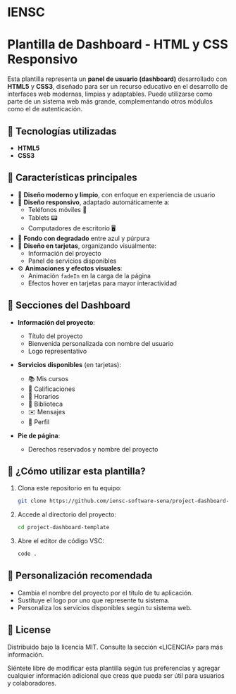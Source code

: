 # IENSC  
# Plantilla de Dashboard - HTML y CSS Responsivo

Esta plantilla representa un **panel de usuario (dashboard)** desarrollado con  
**HTML5** y **CSS3**, diseñado para ser un recurso educativo en el desarrollo de interfaces web modernas, limpias y adaptables. Puede utilizarse como parte de un sistema web más grande, complementando otros módulos como el de autenticación.

## 📌 Tecnologías utilizadas

- **HTML5**
- **CSS3**

## 🎯 Características principales

- 💎 **Diseño moderno y limpio**, con enfoque en experiencia de usuario
- 📱 **Diseño responsivo**, adaptado automáticamente a:
  - Teléfonos móviles 📱
  - Tablets 📟
  - Computadores de escritorio 🖥
- 🌈 **Fondo con degradado** entre azul y púrpura
- 🧩 **Diseño en tarjetas**, organizando visualmente:
  - Información del proyecto
  - Panel de servicios disponibles
- ⚙️ **Animaciones y efectos visuales**:
  - Animación `fadeIn` en la carga de la página
  - Efectos hover en tarjetas para mayor interactividad

## 🧭 Secciones del Dashboard

- **Información del proyecto**:
  - Título del proyecto
  - Bienvenida personalizada con nombre del usuario
  - Logo representativo

- **Servicios disponibles** (en tarjetas):
  - 📚 Mis cursos
  - 🧾 Calificaciones
  - 📅 Horarios
  - 📖 Biblioteca
  - ✉️ Mensajes
  - 👤 Perfil

- **Pie de página**:
  - Derechos reservados y nombre del proyecto

## 🚀 ¿Cómo utilizar esta plantilla?

1. Clona este repositorio en tu equipo:
   ```bash
   git clone https://github.com/iensc-software-sena/project-dashboard-template.git
   ```
2. Accede al directorio del proyecto:
    ```bash
    cd project-dashboard-template
    ```
3. Abre el editor de código VSC:
    ```bash
    code .
    ```

## 📝 Personalización recomendada

- Cambia el nombre del proyecto por el título de tu aplicación.
- Sustituye el logo por uno que represente tu sistema.
- Personaliza los servicios disponibles según tu sistema web.



## 📜 License
Distribuido bajo la licencia MIT. Consulte la sección «LICENCIA» para más información.


Siéntete libre de modificar esta plantilla según tus preferencias y agregar
cualquier información adicional que creas que pueda ser útil para usuarios y
colaboradores.